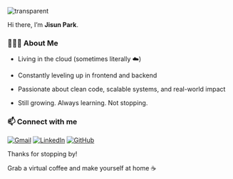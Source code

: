 ![transparent](https://capsule-render.vercel.app/api?type=transparent&fontColor=f57f4f&text=Jisun%20Park&height=150&fontSize=60&desc=software%20developer&descAlignY=75&descAlign=60)

Hi there, I’m **Jisun Park**.

### 👩🏻‍💻 About Me

 - Living in the cloud (sometimes literally ☁️)

 - Constantly leveling up in frontend and backend

 - Passionate about clean code, scalable systems, and real-world impact

 - Still growing. Always learning. Not stopping.

### 📫 Connect with me
[![Gmail](https://img.shields.io/badge/Gmail-D14836?style=flat&logo=gmail&logoColor=white)](mailto:jisunpark.t@gmail.com) 
[![LinkedIn](https://img.shields.io/badge/LinkedIn-0A66C2?style=flat&logo=linkedin&logoColor=white)](http://linkedin.com/in/jisunipark/)
[![GitHub](https://img.shields.io/badge/GitHub-181717?style=flat&logo=github&logoColor=white)](https://github.com/jisunipark)

Thanks for stopping by!

Grab a virtual coffee and make yourself at home ☕
